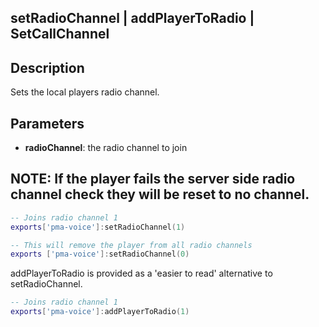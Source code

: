 ## setRadioChannel | addPlayerToRadio | SetCallChannel

## Description

Sets the local players radio channel.

## Parameters

* **radioChannel**: the radio channel to join

## NOTE: If the player fails the server side radio channel check they will be reset to no channel. 

```lua
-- Joins radio channel 1
exports['pma-voice']:setRadioChannel(1)

-- This will remove the player from all radio channels
exports ['pma-voice']:setRadioChannel(0)
```

addPlayerToRadio is provided as a 'easier to read' alternative to setRadioChannel.

```lua
-- Joins radio channel 1
exports['pma-voice']:addPlayerToRadio(1)
```

